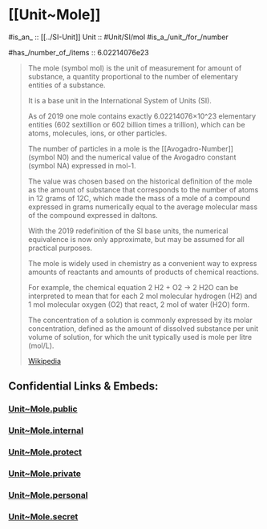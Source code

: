 
# [[Unit~Mole]] 

#is_an_ :: [[../SI-Unit]] 
Unit :: #Unit/SI/mol
#is_a_/unit_/for_/number 

#has_/number_of_/items :: 6.02214076e23

> The mole (symbol mol) is the unit of measurement for 
> amount of substance, a quantity proportional to the 
> number of elementary entities of a substance. 
> 
> It is a base unit in the International System of Units (SI). 
> 
> As of 2019 one mole contains exactly 6.02214076×10^23 elementary entities (602 sextillion or 602 billion times a trillion), which can be atoms, molecules, ions, or other particles. 
> 
> The number of particles in a mole is the 
> [[Avogadro-Number]] (symbol N0) and the numerical value of the Avogadro constant (symbol NA) expressed in mol-1. 
> 
> The value was chosen based on the historical definition of the mole as the amount of substance that corresponds to the number of atoms in 12 grams of 12C, which made the mass of a mole of a compound expressed in grams numerically equal to the average molecular mass of the compound expressed in daltons. 
> 
> With the 2019 redefinition of the SI base units, 
> the numerical equivalence is now only approximate, 
> but may be assumed for all practical purposes. 
>
> The mole is widely used in chemistry 
> as a convenient way to express amounts of reactants 
> and amounts of products of chemical reactions. 
> 
> For example, the chemical equation 2 H2 + O2 → 2 H2O can be interpreted to mean that for each 2 mol molecular hydrogen (H2) and 1 mol molecular oxygen (O2) that react, 2 mol of water (H2O) form. 
> 
> The concentration of a solution is commonly expressed by its 
> molar concentration, defined as the amount of dissolved substance per unit volume of solution, for which the unit typically used is mole per litre (mol/L).
>
> [Wikipedia](https://en.wikipedia.org/wiki/Mole%20(unit))


## Confidential Links & Embeds: 

### [Unit~Mole.public](/_public\Unit\SI-Unit/Unit~Mole.public.md) 

### [Unit~Mole.internal](/_internal\Unit\SI-Unit/Unit~Mole.internal.md) 

### [Unit~Mole.protect](/_protect\Unit\SI-Unit/Unit~Mole.protect.md) 

### [Unit~Mole.private](/_private\Unit\SI-Unit/Unit~Mole.private.md) 

### [Unit~Mole.personal](/_personal\Unit\SI-Unit/Unit~Mole.personal.md) 

### [Unit~Mole.secret](/_secret\Unit\SI-Unit/Unit~Mole.secret.md)

